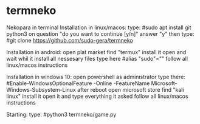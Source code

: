 # termneko
Nekopara in terminal
Installation in linux/macos:
type:
#sudo apt install git python3
on question "do you want to continue [y/n]" answer "y"
then type:
#git clone https://github.com/sudo-gera/termneko

Installation in android:
open plat market
find "termux"
install it
open and wait whil it install all nessesary files
type here
#alias "sudo"=""
follow all linux/macos instructions

Installation in windows 10:
open powershell as administrator
type there:
#Enable-WindowsOptionalFeature -Online -FeatureName Microsoft-Windows-Subsystem-Linux
after reboot open microsoft store
find "kali linux"
install it
open it and type everything it asked
follow all linux/macos instructions

Starting:
type:
#python3 termneko/game.py
